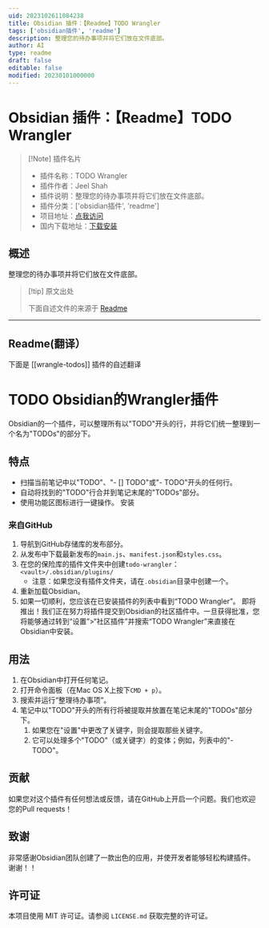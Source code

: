 ```yaml
---
uid: 2023102611084238
title: Obsidian 插件：【Readme】TODO Wrangler
tags: ['obsidian插件', 'readme']
description: 整理您的待办事项并将它们放在文件底部。
author: AI
type: readme
draft: false
editable: false
modified: 20230101000000
---
```


# Obsidian 插件：【Readme】TODO Wrangler

> [!Note] 插件名片
> - 插件名称：TODO Wrangler
> - 插件作者：Jeel Shah
> - 插件说明：整理您的待办事项并将它们放在文件底部。
> - 插件分类：['obsidian插件', 'readme']
> - 项目地址：[点我访问](https://github.com/jeel-shah/todo-wrangler)
> - 国内下载地址：[下载安装](https://pkmer.cn/products/plugin/pluginMarket/?wrangle-todos)

## 概述

整理您的待办事项并将它们放在文件底部。



> [!tip] 原文出处
> 
>下面自述文件的来源于 [Readme](https://ghproxy.net/https://raw.githubusercontent.com/Jeel-Shah/todo-wrangler/main/README.md)
> 

---

## Readme(翻译）

下面是 [[wrangle-todos]] 插件的自述翻译


# TODO Obsidian的Wrangler插件

Obsidian的一个插件，可以整理所有以"TODO"开头的行，并将它们统一整理到一个名为"TODOs"的部分下。
## 特点

- 扫描当前笔记中以"TODO"、"- [] TODO"或"- TODO"开头的任何行。
- 自动将找到的"TODO"行合并到笔记末尾的"TODOs"部分。
- 使用功能区图标进行一键操作。
安装
### 来自GitHub

1. 导航到GitHub存储库的发布部分。
2. 从发布中下载最新发布的`main.js`、`manifest.json`和`styles.css`。
3. 在您的保险库的插件文件夹中创建`todo-wrangler`：`<vault>/.obsidian/plugins/`
   - 注意：如果您没有插件文件夹，请在`.obsidian`目录中创建一个。
4. 重新加载Obsidian。
5. 如果一切顺利，您应该在已安装插件的列表中看到“TODO Wrangler”。
即将推出！我们正在努力将插件提交到Obsidian的社区插件中。一旦获得批准，您将能够通过转到“设置”>“社区插件”并搜索“TODO Wrangler”来直接在Obsidian中安装。
## 用法

1. 在Obsidian中打开任何笔记。
2. 打开命令面板（在Mac OS X上按下`CMD + p`）。
3. 搜索并运行“整理待办事项”。
4. 笔记中以"TODO"开头的所有行将被提取并放置在笔记末尾的"TODOs"部分下。
   1. 如果您在"设置"中更改了关键字，则会提取那些关键字。
   2. 它可以处理多个"TODO"（或关键字）的变体；例如，列表中的"- TODO"。
## 贡献

如果您对这个插件有任何想法或反馈，请在GitHub上开启一个问题。我们也欢迎您的Pull requests！
## 致谢
非常感谢Obsidian团队创建了一款出色的应用，并使开发者能够轻松构建插件。谢谢！！
## 许可证

本项目使用 MIT 许可证。请参阅 `LICENSE.md` 获取完整的许可证。



